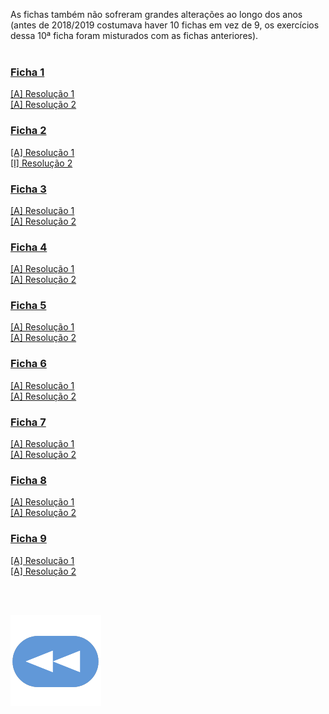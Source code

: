As fichas também não sofreram grandes alterações ao longo dos anos (antes de 2018/2019 costumava haver 10 fichas em vez de 9, os exercícios dessa 10ª ficha foram misturados com as fichas anteriores).
<br><br>
### [Ficha 1](ficha1.pdf)
[[A] Resolução 1](f1_res1.md)
<br>[[A] Resolução 2](f1_res2.md)
### [Ficha 2](ficha2.pdf)
[[A] Resolução 1](f2_res1.md)
<br>[[I] Resolução 2](I-f2_res2.md)
### [Ficha 3](ficha3.pdf)
[[A] Resolução 1](f3_res2.md)
<br>[[A] Resolução 2](f1_res2.md)
### [Ficha 4](ficha4.pdf)
[[A] Resolução 1](f4_res2.md)
<br>[[A] Resolução 2](f4_res2.md)
### [Ficha 5](ficha5.pdf)
[[A] Resolução 1](f5_res2.md)
<br>[[A] Resolução 2](f5_res2.md)
### [Ficha 6](ficha6.pdf)
[[A] Resolução 1](f6_res2.md)
<br>[[A] Resolução 2](f6_res2.md)
### [Ficha 7](ficha7.pdf)
[[A] Resolução 1](f7_res2.md)
<br>[[A] Resolução 2](f1_res7.md)
### [Ficha 8](ficha8.pdf)
[[A] Resolução 1](f8_res2.md)
<br>[[A] Resolução 2](f8_res2.md)
### [Ficha 9](ficha9.pdf)
[[A] Resolução 1](f9_res1.md)
<br>[[A] Resolução 2](f9_res2.md)

<br><br>

[![retroceder](https://github.com/David81820/Recursos-LCC/blob/main/Rewind.png)](https://david81820.github.io/Recursos-LCC/1ano/1sem/PF)

